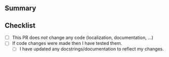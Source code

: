 ## Summary

<!-- What does this pull request do? -->

## Checklist

<!-- Put an X inside [ ] to check it, like so: [X] -->

- [ ] This PR does *not* change any code (localization, documentation, ...)
- [ ] If code changes were made then I have tested them.
  - [ ] I have updated any docstrings/documentation to reflect my changes.

